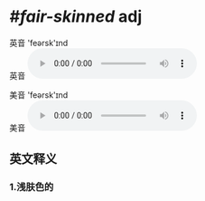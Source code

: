 # ***\#fair-skinned*** adj
英音 'feərsk'ɪnd  
英音
<audio src="./media/fair-skinned1_AAC.aac" controls="controls"></audio>

美音 'feərsk'ɪnd  
美音
<audio src="./media/fair-skinned2_AAC.aac" controls="controls"></audio>



  

英文释义
---
### 1.**浅肤色的**  


